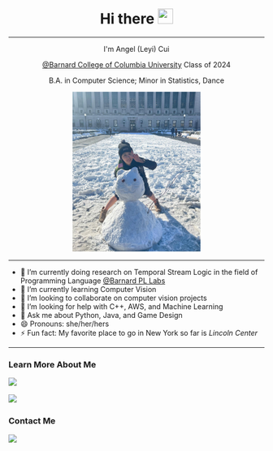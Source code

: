 <h1 align="center">Hi there <img src="https://raw.githubusercontent.com/MartinHeinz/MartinHeinz/master/wave.gif" height="30px" width="30px"></h1>

<hr>

<p align="center">I'm Angel (Leyi) Cui</p>
<p align="center"><a href="https://barnard.edu/">@Barnard College of Columbia University</a> Class of 2024</p>
<p align="center"> B.A. in Computer Science; Minor in Statistics, Dance</p>

<p align="center">
  <img src="pic_cu.JPG" width="50%" height="50%">
</p>

<hr>

- 🔭 I’m currently doing research on Temporal Stream Logic in the field of Programming Language <a href="https://github.com/Barnard-PL-Labs">@Barnard PL Labs</a> 
- 🌱 I’m currently learning Computer Vision
- 👯 I’m looking to collaborate on computer vision projects
- 🤔 I’m looking for help with C++, AWS, and Machine Learning
- 💬 Ask me about Python, Java, and Game Design
- 😄 Pronouns: she/her/hers
- ⚡ Fun fact: My favorite place to go in New York so far is *Lincoln Center*

---

### Learn More About Me

<a href="https://www.linkedin.com/in/angelc-leyi/" target="_blank" rel="noopener noreferrer"><img src="https://img.shields.io/badge/LinkedIn-0077B5?style=for-the-badge&logo=linkedin&logoColor=white"></a>

<a href="https://leyicui-angel.github.io/" target="_blank" rel="noopener noreferrer"><img src="https://img.shields.io/badge/Personal%20Website-Angel%20Cui-important?style=for-the-badge"></a>

<h3>Contact Me</h3>

<a href="mailto:lc3542@barnard.edu" target="_blank" rel="noopener noreferrer"><img src="https://img.shields.io/badge/Gmail-D14836?style=for-the-badge&logo=gmail&logoColor=white"/></a>
